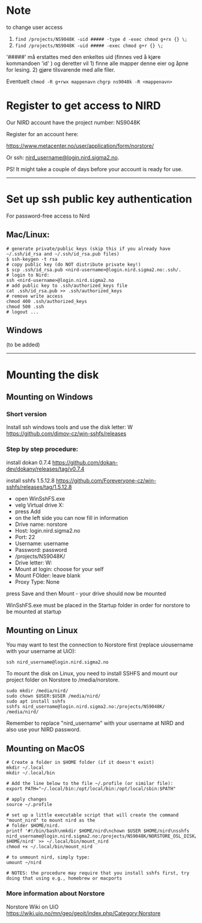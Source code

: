 # Note
to change user access

1) `find /projects/NS9048K -uid ##### -type d -exec chmod g+rx {} \;`
2) `find /projects/NS9048K -uid ##### -exec chmod g+r {} \;`

'#####' må erstattes med den enkeltes uid (finnes ved å kjøre kommandoen 'id' )
og deretter vil 1) finne alle mapper denne eier og åpne for lesing. 2) gjøre
tilsvarende med alle filer.

Eventuelt
`chmod -R g+rwx mappenavn`
`chgrp ns9048k -R <mappenavn>`


# Register to get access to NIRD

Our NIRD account have the project number: NS9048K

Register for an account here:

https://www.metacenter.no/user/application/form/norstore/

Or ssh: nird_username@login.nird.sigma2.no.

PS! It might take a couple of days before your account is ready for use.

-----------------------------

# Set up ssh public key authentication
For password-free access to Nird
## Mac/Linux:
```
# generate private/public keys (skip this if you already have ~/.ssh/id_rsa and ~/.ssh/id_rsa.pub files)
$ ssh-keygen -t rsa
# copy public key (do NOT distribute private key!)
$ scp .ssh/id_rsa.pub <nird-username>@login.nird.sigma2.no:.ssh/.
# login to Nird:
ssh <nird-username>@login.nird.sigma2.no
# add public key to .ssh/authorized_keys file
cat .ssh/id_rsa.pub >> .ssh/authorized_keys
# remove write access
chmod 400 .ssh/authorized_keys
chmod 500 .ssh 
# logout ...
```
##  Windows
(to be added)

-----------------------------


# Mounting the disk

## Mounting on Windows

### Short version 
Install ssh windows tools and use the disk letter: W
https://github.com/dimov-cz/win-sshfs/releases

### Step by step procedure:  

install dokan 0.7.4 https://github.com/dokan-dev/dokany/releases/tag/v0.7.4

install sshfs 1.5.12.8 https://github.com/Foreveryone-cz/win-sshfs/releases/tag/1.5.12.8
 - open WinSshFS.exe
 - velg Virtual drive X:
 - press Add
 - on the left side you can now fill in information
 - Drive name: norstore
 - Host: login.nird.sigma2.no
 - Port: 22
 - Username: username
 - Password: password
 - /projects/NS9048K/
 - Drive letter: W:
 - Mount at login: choose for your self
 - Mount FOlder: leave blank
 - Proxy Type: None

press Save and then Mount - your drive should now be mounted

WinSshFS.exe must be placed in the Startup folder in order for norstore to be mounted at startup

## Mounting on Linux

You may want to test the connection to Norstore first (replace uiousername with your username at UiO):

    ssh nird_username@login.nird.sigma2.no

To mount the disk on Linux, you need to install SSHFS and mount our project folder on Norstore to /media/norstore.

    sudo mkdir /media/nird/
    sudo chown $USER:$USER /media/nird/
    sudo apt install sshfs
    sshfs nird_username@login.nird.sigma2.no:/projects/NS9048K/ /media/nird/

Remember to replace "nird_username" with your username at NIRD and also use your NIRD password. 

## Mounting on MacOS
   
    # Create a folder in $HOME folder (if it doesn't exist)
    mkdir ~/.local
    mkdir ~/.local/bin

    # Add the line below to the file ~/.profile (or similar file):
    export PATH="~/.local/bin:/opt/local/bin:/opt/local/sbin:$PATH"

    # apply changes
    source ~/.profile

    # set up a little executable script that will create the command "mount_nird" to mount nird as the 
    # folder $HOME/nird.
    printf '#!/bin/bash\nmkdir $HOME/nird\nchown $USER $HOME/nird\nsshfs nird_username@login.nird.sigma2.no:/projects/NS9048K/NORSTORE_OSL_DISK/NS9048K $HOME/nird' >> ~/.local/bin/mount_nird
    chmod +x ~/.local/bin/mount_nird

    # to unmount nird, simply type:
    umount ~/nird

    # NOTES: the procedure may require that you install sshfs first, try doing that using e.g., homebrew or macports

### More information about Norstore

Norstore Wiki on UiO 
  https://wiki.uio.no/mn/geo/geoit/index.php/Category:Norstore